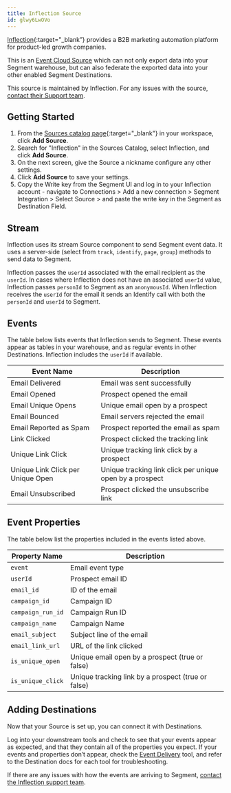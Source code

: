 ```yaml
---
title: Inflection Source
id: glwy6LwOVo
---
```

[Inflection](https://inflection.io/?utm_source=segmentio&utm_medium=docs&utm_campaign=partners){:target="_blank”} provides a B2B marketing automation platform for product-led growth companies.

This is an [Event Cloud Source](/docs/sources/#event-cloud-sources) which can not only export data into your Segment warehouse, but can also federate the exported data into your other enabled Segment Destinations.

This source is maintained by Inflection. For any issues with the source, [contact their Support team](mailto:support@inflection.io).

## Getting Started

1. From the [Sources catalog page](https://app.segment.com/goto-my-workspace/sources/catalog){:target="_blank"} in your workspace, click **Add Source**.
2. Search for "Inflection" in the Sources Catalog, select Inflection, and click **Add Source**.
3. On the next screen, give the Source a nickname configure any other settings.
4. Click **Add Source** to save your settings.
5. Copy the Write key from the Segment UI and log in to your Inflection account - navigate to Connections > Add a new connection > Segment Integration > Select Source > and paste the write key in the Segment as Destination Field.

## Stream 

Inflection uses its stream Source component to send Segment event data. It uses a server-side (select from `track`, `identify`, `page`, `group`) methods to send data to Segment. 

Inflection passes the `userId` associated with the email recipient as the `userId`. In cases where Inflection does not have an associated `userId` value, Inflection passes `personId` to Segment as an `anonymousId`. When Inflection receives the `userId` for the email it sends an Identify call with both the `personId` and `userId` to Segment.

## Events

The table below lists events that Inflection sends to Segment. These events appear as tables in your warehouse, and as regular events in other Destinations. Inflection includes the `userId` if available.

| Event Name                        | Description                                              |
| --------------------------------- | -------------------------------------------------------- |
| Email Delivered                   | Email was sent successfully                              |
| Email Opened                      | Prospect opened the email                                |
| Email Unique Opens                | Unique email open by a prospect                          |
| Email Bounced                     | Email servers rejected the email                         |
| Email Reported as Spam            | Prospect reported the email as spam                      |
| Link Clicked                      | Prospect clicked the tracking link                       |
| Unique Link Click                 | Unique tracking link click by a prospect                 |
| Unique Link Click per Unique Open | Unique tracking link click per unique open by a prospect |
| Email Unsubscribed                | Prospect clicked the unsubscribe link                    |

## Event Properties

The table below list the properties included in the events listed above.

| Property Name     | Description                                        |
| ----------------- | -------------------------------------------------- |
| `event`           | Email event type                                   |
| `userId`          | Prospect email ID                                  |
| `email_id`        | ID of the email                                    |
| `campaign_id`     | Campaign ID                                        |
| `campaign_run_id` | Campaign Run ID                                    |
| `campaign_name`   | Campaign Name                                      |
| `email_subject`   | Subject line of the email                          |
| `email_link_url`  | URL of the link clicked                            |
| `is_unique_open`  | Unique email open by a prospect (true or false)    |
| `is_unique_click` | Unique tracking link by a prospect (true or false) |

## Adding Destinations

Now that your Source is set up, you can connect it with Destinations.

Log into your downstream tools and check to see that your events appear as expected, and that they contain all of the properties you expect. If your events and properties don’t appear, check the [Event Delivery](/docs/connections/event-delivery/) tool, and refer to the Destination docs for each tool for troubleshooting.

If there are any issues with how the events are arriving to Segment, [contact the Inflection support team](mailto:support@inflection.io).
